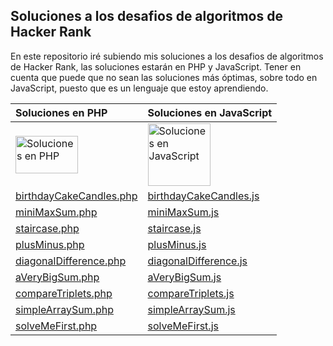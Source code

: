 ##  Soluciones a los desafios de algoritmos de Hacker Rank

En este repositorio iré subiendo mis soluciones a los desafios de algoritmos de Hacker Rank, las soluciones estarán en PHP y JavaScript. 
Tener en cuenta que puede que no sean las soluciones más óptimas, sobre todo en JavaScript, puesto que es un lenguaje que estoy aprendiendo.


| Soluciones en PHP  | Soluciones en JavaScript  |
| :------------ | :------------ |
| <a href="https://github.com/armarce/hackerrank/tree/main/php"><img src="https://cdn.cdnlogo.com/logos/p/71/php.svg" alt="Soluciones en PHP" width="100" height="60" /></a> |  <a href="https://github.com/armarce/hackerrank/tree/main/js"><img src="https://cdn.cdnlogo.com/logos/j/33/javascript.svg" alt="Soluciones en JavaScript" width="100" height="100" /></a>
| <a href='php/birthdayCakeCandles.php'>birthdayCakeCandles.php</a> |<a href='js/birthdayCakeCandles.js'>birthdayCakeCandles.js</a> |
| <a href='php/miniMaxSum.php'>miniMaxSum.php</a> |<a href='js/miniMaxSum.js'>miniMaxSum.js</a> |
| <a href='php/staircase.php'>staircase.php</a> |<a href='js/staircase.js'>staircase.js</a> |
| <a href='php/plusMinus.php'>plusMinus.php</a> |<a href='js/plusMinus.js'>plusMinus.js</a> |
| <a href='php/diagonalDifference.php'>diagonalDifference.php</a> |<a href='js/diagonalDifference.js'>diagonalDifference.js</a> |
| <a href='php/aVeryBigSum.php'>aVeryBigSum.php</a> |<a href='js/aVeryBigSum.js'>aVeryBigSum.js</a> |
| <a href='php/compareTriplets.php'>compareTriplets.php</a> |<a href='js/compareTriplets.js'>compareTriplets.js</a> |
| <a href='php/simpleArraySum.php'>simpleArraySum.php</a> |<a href='js/simpleArraySum.js'>simpleArraySum.js</a> |
| <a href='php/solveMeFirst.php'>solveMeFirst.php</a> |<a href='js/solveMeFirst.js'>solveMeFirst.js</a> |
